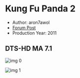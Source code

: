 # Kung Fu Panda 2

* Author: aron7awol
* [Forum Post](https://www.avsforum.com/threads/bass-eq-for-filtered-movies.2995212/post-56747032)
* Production Year: 2011

## DTS-HD MA 7.1

![img 0](https://fanart.tv/fanart/movies/49444/moviethumb/kung-fu-panda-2-57f8ee3aca844.jpg)

![img 1](https://i.imgur.com/elQ7lxh.png)

